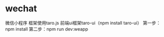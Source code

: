 # wechat
微信小程序
框架使用taro.js
前端ui框架taro-ui（npm install taro-ui）
第一步：npm install
第二步：npm run dev:weapp
